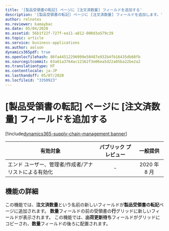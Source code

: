 ```yaml
---
title: '[製品受領書の転記] ページに [注文済数量] フィールドを追加する'
description: '[製品受領書の転記] ページに [注文済数量] フィールドを追加します。'
author: relnotes
ms.reviewer: kamaybac
ms.date: 05/04/2020
ms.assetid: 56b1f22f-727f-ea11-a812-000d3a579c39
ms.topic: article
ms.service: business-applications
ms.author: aolson
dynamics365pdf: true
ms.openlocfilehash: 86fa44512296999e50487e932b4fb16435db60fb
ms.sourcegitcommit: 63a61a3764ac12162f3e06ea5d22a05ba22be2a2
ms.translationtype: HT
ms.contentlocale: ja-JP
ms.lasthandoff: 05/07/2020
ms.locfileid: "3350923"
---
```

# <a name="add-quantity-ordered-field-to-the-posting-product-receipt-page"></a>[製品受領書の転記] ページに [注文済数量] フィールドを追加する
[!include[dynamics365-supply-chain-management banner](../includes/dynamics365-supply-chain-management.md)]

| 有効対象    |  パブリック プレビュー | 一般提供 | 
| ---------- | :----------: |:----------: |
|エンド ユーザー、管理者/作成者/アナリストによる有効化|-| 2020 年 8 月|






## <a name="feature-details"></a>機能の詳細
<!--feature detail start -->
この機能では、**注文済数量**という名前の新しいフィールドが**製品受領書の転記**ページに追加されます。 **数量**フィールドの前の受領書の**行**グリッドに新しいフィールドが表示されます。 この機能では、**出荷更新待ち**フィールドがグリッドにコピーされ、**数量**フィールドの後ろに配置されます。
<!--feature detail end -->









